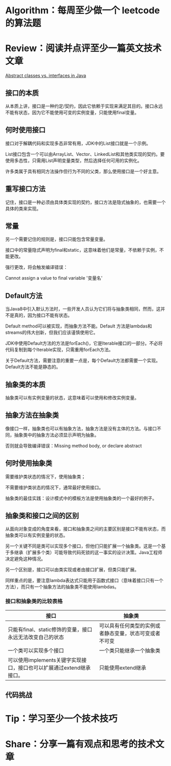 
# Algorithm：每周至少做一个 leetcode 的算法题



# Review：阅读并点评至少一篇英文技术文章

[Abstract classes vs. interfaces in Java](https://www.infoworld.com/article/2077421/abstract-classes-vs-interfaces-in-java.html)

## 接口的本质

从本质上讲，接口是一种约定/契约，因此它依赖于实现来满足其目的。接口永远不能有状态，因为它不能使用可变的实例变量，只能使用final变量。

## 何时使用接口

接口对于解耦代码和实现多态非常有用，JDK中的List接口就是一个示例。

List接口包含一个可以由ArrayList、Vector、LinkedList和其他类实现的契约。要使用多态性，只需用List声明变量类型，然后选择任何可用的实例化。

许多类属于具有相同方法操作但行为不同的父类，那么使用接口是一个好主意。

## 重写接口方法

记住，接口是一种必须由具体类实现的契约，接口方法是隐式抽象的，也需要一个具体的类来实现。

## 常量

另一个需要记住的规则是，接口只能包含常量变量。

接口中的常量隐式声明为final和static，这意味着他们是常量，不依赖于实例，不能更改。

强行更改，将会触发编译错误：

Cannot assign a value to final variable '变量名'

## Default方法

当Java8中引入默认方法时，一些开发人员认为它们将与抽象类相同，然而，这并不是真的，因为接口不能有状态。

Default method可以被实现，而抽象方法不能。Default 方法是lambdas和streams的伟大创新，但我们应该谨慎使用它。

JDK中使用Default方法的方法是forEach()，它是Iterable接口的一部分。不必将代码复制到每个Iterable实现，只需重用forEach方法。

关于Default方法，需要注意的重要一点是，每个Default方法都需要一个实现。Default方法不能是静态的。

## 抽象类的本质

抽象类可以有实例变量的状态，这意味着可以使用和修改实例变量。

## 抽象方法在抽象类

像接口一样，抽象类也可以有抽象方法，抽象方法是没有主体的方法。与接口不同，抽象类中的抽象方法必须显示声明为抽象。

否则就会导致编译错误：Missing method body, or declare abstract

## 何时使用抽象类

需要维护类状态的情况下，使用抽象类；

不需要维护类状态的情况下，通常最好使用接口。

抽象类的最佳实践：设计模式中的模板方法是使用抽象类的一个最好的例子。

## 抽象类和接口之间的区别

从面向对象变成的角度来看，接口和抽象类之间的主要区别是接口不能有状态，而抽象类可以有实例变量的状态。

另一个关键不同是类可以实现多个接口，但他们只能扩展一个抽象类。这是一个基于多继承（扩展多个类）可能导致代码死锁的这一事实的设计决策。Java工程师决定避免这种情况。

另一个区别是，接口可以由类实现或者由接口扩展，但类只能扩展。

同样重点的是，要注意lambda表达式只能用于函数式接口（意味着接口只有一个方法），而只有一个抽象方法的抽象类不能使用lambdas。

### 接口和抽象类的比较表格

|接口 | 抽象类 |
| -- | ----- |
|只能有final、static修饰的变量，接口永远无法改变自己的状态	|可以具有任何类型的实例或者静态变量，状态可变或者不可变|
|一个类可以实现多个接口 |	一个类只能继承一个抽象类|
|可以使用implements关键字实现接口，接口也可以扩展通过extend继承接口。	|只能使用extend继承|

## 代码挑战



# Tip：学习至少一个技术技巧



# Share：分享一篇有观点和思考的技术文章

